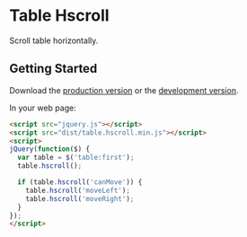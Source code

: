 # Table Hscroll

Scroll table horizontally.

## Getting Started
Download the [production version][min] or the [development version][max].

[min]: https://raw.github.com/mkramb/table.hscroll/master/dist/table.hscroll.min.js
[max]: https://raw.github.com/mkramb/table.hscroll/master/dist/table.hscroll.js

In your web page:

```html
<script src="jquery.js"></script>
<script src="dist/table.hscroll.min.js"></script>
<script>
jQuery(function($) {
  var table = $('table:first');
  table.hscroll();

  if (table.hscroll('canMove')) {
    table.hscroll('moveLeft');
    table.hscroll('moveRight');
  }
});
</script>
```
